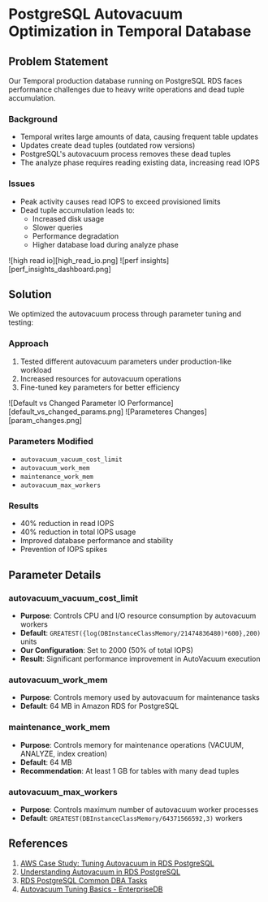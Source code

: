 # PostgreSQL Autovacuum Optimization in Temporal Database

## Problem Statement

Our Temporal production database running on PostgreSQL RDS faces performance challenges due to heavy write operations and dead tuple accumulation.

### Background
- Temporal writes large amounts of data, causing frequent table updates
- Updates create dead tuples (outdated row versions)
- PostgreSQL's autovacuum process removes these dead tuples
- The analyze phase requires reading existing data, increasing read IOPS

### Issues
- Peak activity causes read IOPS to exceed provisioned limits
- Dead tuple accumulation leads to:
  - Increased disk usage
  - Slower queries
  - Performance degradation
  - Higher database load during analyze phase

![high read io][high_read_io.png]
![perf insights][perf_insights_dashboard.png]

## Solution

We optimized the autovacuum process through parameter tuning and testing:

### Approach
1. Tested different autovacuum parameters under production-like workload
2. Increased resources for autovacuum operations
3. Fine-tuned key parameters for better efficiency

![Default vs Changed Parameter IO Performance][default_vs_changed_params.png]
![Parameteres Changes][param_changes.png]

### Parameters Modified
- `autovacuum_vacuum_cost_limit`
- `autovacuum_work_mem`
- `maintenance_work_mem`
- `autovacuum_max_workers`

### Results
- 40% reduction in read IOPS
- 40% reduction in total IOPS usage
- Improved database performance and stability
- Prevention of IOPS spikes

## Parameter Details

### autovacuum_vacuum_cost_limit
- **Purpose**: Controls CPU and I/O resource consumption by autovacuum workers
- **Default**: `GREATEST({log(DBInstanceClassMemory/21474836480)*600},200)` units
- **Our Configuration**: Set to 2000 (50% of total IOPS)
- **Result**: Significant performance improvement in AutoVacuum execution

### autovacuum_work_mem
- **Purpose**: Controls memory used by autovacuum for maintenance tasks
- **Default**: 64 MB in Amazon RDS for PostgreSQL

### maintenance_work_mem
- **Purpose**: Controls memory for maintenance operations (VACUUM, ANALYZE, index creation)
- **Default**: 64 MB
- **Recommendation**: At least 1 GB for tables with many dead tuples

### autovacuum_max_workers
- **Purpose**: Controls maximum number of autovacuum worker processes
- **Default**: `GREATEST(DBInstanceClassMemory/64371566592,3)` workers

## References

1. [AWS Case Study: Tuning Autovacuum in RDS PostgreSQL](https://aws.amazon.com/blogs/database/a-case-study-of-tuning-autovacuum-in-amazon-rds-for-postgresql/)
2. [Understanding Autovacuum in RDS PostgreSQL](https://aws.amazon.com/blogs/database/understanding-autovacuum-in-amazon-rds-for-postgresql-environments/)
3. [RDS PostgreSQL Common DBA Tasks](https://docs.aws.amazon.com/AmazonRDS/latest/UserGuide/Appendix.PostgreSQL.CommonDBATasks.Parameters.html)
4. [Autovacuum Tuning Basics - EnterpriseDB](https://www.enterprisedb.com/blog/autovacuum-tuning-basics)
